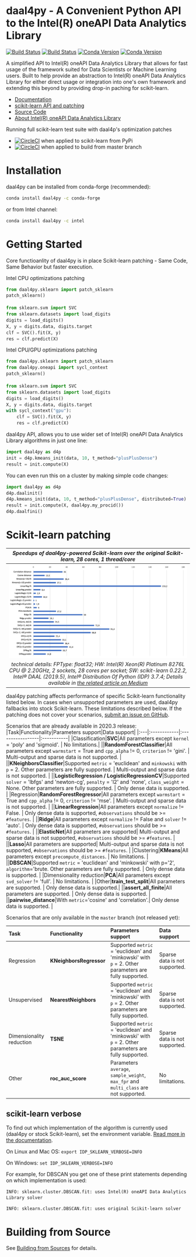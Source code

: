 # daal4py - A Convenient Python API to the Intel(R) oneAPI Data Analytics Library
[![Build Status](https://travis-ci.com/IntelPython/daal4py.svg?branch=master)](https://travis-ci.com/IntelPython/daal4py)
[![Build Status](https://dev.azure.com/frankschlimbach/daal4py/_apis/build/status/IntelPython.daal4py?branchName=master)](https://dev.azure.com/frankschlimbach/daal4py/_build/latest?definitionId=1&branchName=master)
[![Conda Version](https://img.shields.io/conda/vn/conda-forge/daal4py.svg)](https://anaconda.org/conda-forge/daal4py)
[![Conda Version](https://anaconda.org/intel/daal4py/badges/version.svg)](https://anaconda.org/intel/daal4py)

A simplified API to Intel(R) oneAPI Data Analytics Library that allows for fast usage of the framework suited for Data Scientists or Machine Learning users.  Built to help provide an abstraction to Intel(R) oneAPI Data Analytics Library for either direct usage or integration into one's own framework and extending this beyond by providing drop-in paching for scikit-learn.

- [Documentation](https://intelpython.github.io/daal4py/)
- [scikit-learn API and patching](https://intelpython.github.io/daal4py/sklearn.html#sklearn)
- [Source Code](https://github.com/IntelPython/daal4py/tree/master/src)
- [About Intel(R) oneAPI Data Analytics Library](https://oneapi-src.github.io/oneDAL/)

Running full scikit-learn test suite with daal4p's optimization patches

- [![CircleCI](https://circleci.com/gh/IntelPython/daal4py.svg?style=svg)](https://circleci.com/gh/IntelPython/daal4py) when applied to scikit-learn from PyPi
- [![CircleCI](https://circleci.com/gh/IntelPython/daal4py/tree/test-sklearn-master.svg?style=svg)](https://circleci.com/gh/IntelPython/daal4py/tree/test-sklearn-master) when applied to build from master branch

# Installation
daal4py can be installed from conda-forge (recommended):
```bash
conda install daal4py -c conda-forge
```
or from Intel channel:
```bash
conda install daal4py -c intel
```

# Getting Started
Core functioanlity of daal4py is in place Scikit-learn patching - Same Code, Same Behavior but faster execution. 

Intel CPU optimizations patching
```py
from daal4py.sklearn import patch_sklearn
patch_sklearn()

from sklearn.svm import SVC
from sklearn.datasets import load_digits
digits = load_digits()
X, y = digits.data, digits.target
clf = SVC().fit(X, y)
res = clf.predict(X)
```

Intel CPU/GPU optimizations patching
```py
from daal4py.sklearn import patch_sklearn
from daal4py.oneapi import sycl_context
patch_sklearn()

from sklearn.svm import SVC
from sklearn.datasets import load_digits
digits = load_digits()
X, y = digits.data, digits.target
with sycl_context("gpu"):
    clf = SVC().fit(X, y)
    res = clf.predict(X)
```
daal4py API, allows you to use wider set of Intel(R) oneAPI Data Analytics Library algorithms in just one line:
```py
import daal4py as d4p
init = d4p.kmeans_init(data, 10, t_method="plusPlusDense")
result = init.compute(X)
```
You can even run this on a cluster by making simple code changes:
```py
import daal4py as d4p
d4p.daalinit()
d4p.kmeans_init(data, 10, t_method="plusPlusDense", distributed=True)
result = init.compute(X, daal4py.my_procid())
d4p.daalfini()
```

# Scikit-learn patching

| *Speedups of daal4py-powered Scikit-learn over the original Scikit-learn, 28 cores, 1 thread/core* |
|:--:|
| ![](doc/IDP%20scikit-learn%20accelearation%20compared%20with%20stock%20scikit-learn.png) |
| *technical details: FPType: float32; HW: Intel(R) Xeon(R) Platinum 8276L CPU @ 2.20GHz, 2 sockets, 28 cores per socket; SW: scikit-learn 0.22.2, Intel® DAAL (2019.5), Intel® Distribution Of Python (IDP) 3.7.4; Details available in [the related article on Medium](https://medium.com/intel-analytics-software/accelerate-your-scikit-learn-applications-a06cacf44912)* |

daal4py patching affects performance of specific Scikit-learn functionality listed below. In cases when unsupported parameters are used, daal4py fallbacks into stock Scikit-learn. These limitations described below. If the patching does not cover your scenarios, [submit an issue on GitHub](https://github.com/IntelPython/daal4py/issues).

Scenarios that are already available in 2020.3 release:
|Task|Functionality|Parameters support|Data support|
|:---|:------------|:-----------------|:-----------|
|Classification|**SVC**|All parameters except `kernel` = 'poly' and 'sigmoid'. | No limitations.|
||**RandomForestClassifier**|All parameters except `warmstart` = True and `cpp_alpha` != 0, `criterion` != 'gini'. | Multi-output and sparse data is not supported. |
||**KNeighborsClassifier**|Supported `metric` = 'euclidean' and `minkowski` with `p` = 2. Other parameters are fully supported. | Multi-output and sparse data is not supported. |
||**LogisticRegression / LogisticRegressionCV**|Supported `solver` = 'lbfgs' and 'newton-cg', `penalty` = 'l2' and 'none', `class_weight` = None. Other parameters are fully supported. | Only dense data is supported. |
|Regression|**RandomForestRegressor**|All parameters except `warmstart` = True and `cpp_alpha` != 0, `criterion` != 'mse'. | Multi-output and sparse data is not supported. |
||**LinearRegression**|All parameters except `normalize` != False. | Only dense data is supported, `#observations` should be >= `#features`. |
||**Ridge**|All parameters except `normalize` != False and `solver` != 'auto'. | Only dense data is supported, `#observations` should be >= `#features`. |
||**ElasticNet**|All parameters are supported| Multi-output and sparse data is not supported, `#observations` should be >= `#features`. |
||**Lasso**|All parameters are supported| Multi-output and sparse data is not supported, `#observations` should be >= `#features`. |
|Clustering|**KMeans**|All parameters except `precompute_distances`. | No limitations. |
||**DBSCAN**|Supported `metric` = 'euclidean' and 'minkowski' with p='2', `algorithm`='brute. Other parameters are fully supported. | Only dense data is supported. |
|Dimensionality reduction|**PCA**|All parameters except `svd_solver` != 'full'. | No limitations. |
|Other|**train_test_split**|All parameters are supported. | Only dense data is supported.|
||**assert_all_finite**|All parameters are supported. | Only dense data is supported. |
||**pairwise_distance**|With `metric`='cosine' and 'correlation'.| Only dense data is supported. |

Scenarios that are only available in the `master` branch (not released yet):

|Task|Functionality|Parameters support|Data support|
|:---|:------------|:-----------------|:-----------|
|Regression|**KNeighborsRegressor**|Supported `metric` = 'euclidean' and 'minkowski' with `p` = 2. Other parameters are fully supported. | Sparse data is not supported. |
|Unsupervised|**NearestNeighbors**|Supported `metric` = 'euclidean' and 'minkowski' with `p` = 2. Other parameters are fully supported. | Sparse data is not supported. |
|Dimensionality reduction|**TSNE**|Supported `metric` = 'euclidean' and 'minkowski' with `p` = 2. Other parameters are fully supported. | Sparse data is not supported. |
|Other|**roc_auc_score**|Parameters `average`, `sample_weight`, `max_fpr` and `multi_class` are not supported. | No limitations. |

## scikit-learn verbose

To find out which implementation of the algorithm is currently used (daal4py or stock Scikit-learn), set the environment variable. [Read more in the documentation](https://intelpython.github.io/daal4py/sklearn.html#scikit-learn-verbose).

On Linux and Mac OS: `export IDP_SKLEARN_VERBOSE=INFO`

On Windows: `set IDP_SKLEARN_VERBOSE=INFO`

For example, for DBSCAN you get one of these print statements depending on which implementation is used:
```
INFO: sklearn.cluster.DBSCAN.fit: uses Intel(R) oneAPI Data Analytics Library solver
```
```
INFO: sklearn.cluster.DBSCAN.fit: uses original Scikit-learn solver
```

# Building from Source
See [Building from Sources](INSTALL.md) for details.

